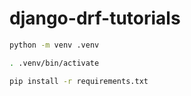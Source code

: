 # django-drf-tutorials

```sh
python -m venv .venv

. .venv/bin/activate

pip install -r requirements.txt

```